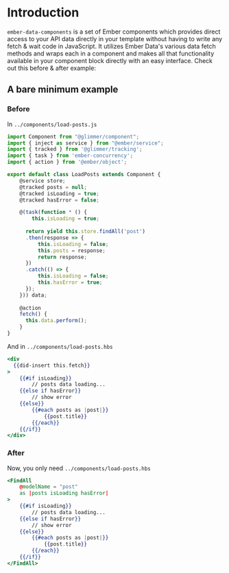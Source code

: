 # Introduction
`ember-data-components` is a set of Ember components which provides direct access to your API data directly in your template without having to write any fetch & wait code in JavaScript. It utilizes Ember Data's various data fetch methods and wraps each in a component and makes all that functionality available in your component block directly with an easy interface. Check out this before & after example:

## A bare minimum example

### Before

In `../components/load-posts.js`
```javascript
import Component from "@glimmer/component";
import { inject as service } from "@ember/service";
import { tracked } from '@glimmer/tracking';
import { task } from 'ember-concurrency';
import { action } from '@ember/object';

export default class LoadPosts extends Component {
    @service store;
    @tracked posts = null;
    @tracked isLoading = true;
	@tracked hasError = false;

	@(task(function * () {
        this.isLoading = true;
    
	  return yield this.store.findAll('post')
	  .then(response => {
          this.isLoading = false;
          this.posts = response;
          return response;
      })
	  .catch(() => {
          this.isLoading = false;
          this.hasError = true;
      });
	})) data;
  
	@action
	fetch() {
	  this.data.perform();
	}
}
```
And in `../components/load-posts.hbs`

```handlebars
<div
  {{did-insert this.fetch}}
>
    {{#if isLoading}}
        // posts data loading...
    {{else if hasError}}
        // show error
    {{else}}
        {{#each posts as |post|}}
            {{post.title}}
        {{/each}}
    {{/if}}
</div>

```

### After

Now, you only need `../components/load-posts.hbs`

```handlebars 
<FindAll
    @modelName = "post"
    as |posts isLoading hasError|
>
    {{#if isLoading}}
        // posts data loading...
    {{else if hasError}}
        // show error
    {{else}}
        {{#each posts as |post|}}
            {{post.title}}
        {{/each}}
    {{/if}}
</FindAll>
```